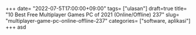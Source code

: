 +++
date= "2022-07-5T17:00:00+09:00"
tags= ["ulasan"]
draft=true
title= "10 Best Free Multiplayer Games PC of 2021 (Online/Offline)        237"
slug= "multiplayer-game-pc-online-offline-237"
categories= ["software, aplikasi"]
+++
asd
